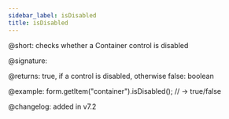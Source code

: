 ```yaml
---
sidebar_label: isDisabled
title: isDisabled
---
```


@short: checks whether a Container control is disabled

@signature:

@returns: true, if a control is disabled, otherwise false: boolean 

@example: form.getItem("container").isDisabled(); 
// -> true/false

@changelog: added in v7.2
